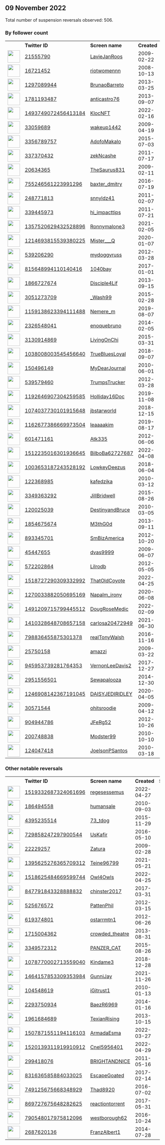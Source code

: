 
## 09 November 2022
Total number of suspension reversals observed: 506.

### By follower count
<table><tr><th></th><th align="left">Twitter ID</th><th align="left">Screen name</th>
<th align="left">Created</th><th align="left">Status</th><th align="left">Suspended</th><th align="left">Followers</th>
<tr><td><a href="https://pbs.twimg.com/profile_images/1446538857193877505/bouC98NK_normal.jpg"><img src="https://pbs.twimg.com/profile_images/1446538857193877505/bouC98NK_normal.jpg" width="40px" height="40px" align="center"/></a></td><td><a href="https://twitter.com/intent/user?user_id=21555790">21555790</a></td><td><a href="https://twitter.com/LavieJanRoos">LavieJanRoos</a></td><td>2009-02-22</td><td align="center"></td><td>2022-08-08</td><td>181698</td></tr>
<tr><td><a href="https://pbs.twimg.com/profile_images/936982742838935553/ow4CtNuk_normal.jpg"><img src="https://pbs.twimg.com/profile_images/936982742838935553/ow4CtNuk_normal.jpg" width="40px" height="40px" align="center"/></a></td><td><a href="https://twitter.com/intent/user?user_id=16721452">16721452</a></td><td><a href="https://twitter.com/riotwomennn">riotwomennn</a></td><td>2008-10-13</td><td align="center"></td><td></td><td>82780</td></tr>
<tr><td><a href="https://pbs.twimg.com/profile_images/1648820409234497539/3s0fsrzY_normal.jpg"><img src="https://pbs.twimg.com/profile_images/1648820409234497539/3s0fsrzY_normal.jpg" width="40px" height="40px" align="center"/></a></td><td><a href="https://twitter.com/intent/user?user_id=1297089944">1297089944</a></td><td><a href="https://twitter.com/BrunaoBarreto">BrunaoBarreto</a></td><td>2013-03-25</td><td align="center"></td><td></td><td>63239</td></tr>
<tr><td><a href="https://pbs.twimg.com/profile_images/674638415514771456/ZdhRp8Ju_normal.jpg"><img src="https://pbs.twimg.com/profile_images/674638415514771456/ZdhRp8Ju_normal.jpg" width="40px" height="40px" align="center"/></a></td><td><a href="https://twitter.com/intent/user?user_id=1781193487">1781193487</a></td><td><a href="https://twitter.com/anticastro76">anticastro76</a></td><td>2013-09-07</td><td align="center"></td><td></td><td>52136</td></tr>
<tr><td><a href="https://pbs.twimg.com/profile_images/1542879064381198336/gFt3M-tG_normal.png"><img src="https://pbs.twimg.com/profile_images/1542879064381198336/gFt3M-tG_normal.png" width="40px" height="40px" align="center"/></a></td><td><a href="https://twitter.com/intent/user?user_id=1493749072456413184">1493749072456413184</a></td><td><a href="https://twitter.com/KlocNFT">KlocNFT</a></td><td>2022-02-16</td><td align="center"></td><td>2022-10-19</td><td>44276</td></tr>
<tr><td><a href="https://pbs.twimg.com/profile_images/1592183818131226626/WCJ7cp_S_normal.jpg"><img src="https://pbs.twimg.com/profile_images/1592183818131226626/WCJ7cp_S_normal.jpg" width="40px" height="40px" align="center"/></a></td><td><a href="https://twitter.com/intent/user?user_id=33059689">33059689</a></td><td><a href="https://twitter.com/wakeup1442">wakeup1442</a></td><td>2009-04-19</td><td align="center"></td><td></td><td>41621</td></tr>
<tr><td><a href="https://pbs.twimg.com/profile_images/746380183788228609/2ax4qYWD_normal.jpg"><img src="https://pbs.twimg.com/profile_images/746380183788228609/2ax4qYWD_normal.jpg" width="40px" height="40px" align="center"/></a></td><td><a href="https://twitter.com/intent/user?user_id=3356789757">3356789757</a></td><td><a href="https://twitter.com/AdofoMakalo">AdofoMakalo</a></td><td>2015-07-03</td><td align="center"></td><td></td><td>37270</td></tr>
<tr><td><a href="https://pbs.twimg.com/profile_images/1637901831798964228/33nyTQpF_normal.jpg"><img src="https://pbs.twimg.com/profile_images/1637901831798964228/33nyTQpF_normal.jpg" width="40px" height="40px" align="center"/></a></td><td><a href="https://twitter.com/intent/user?user_id=337370432">337370432</a></td><td><a href="https://twitter.com/zekNcashe">zekNcashe</a></td><td>2011-07-17</td><td align="center"></td><td></td><td>34107</td></tr>
<tr><td><a href="https://pbs.twimg.com/profile_images/1590274281077809152/jI_W9j8U_normal.jpg"><img src="https://pbs.twimg.com/profile_images/1590274281077809152/jI_W9j8U_normal.jpg" width="40px" height="40px" align="center"/></a></td><td><a href="https://twitter.com/intent/user?user_id=20634365">20634365</a></td><td><a href="https://twitter.com/TheSaurus831">TheSaurus831</a></td><td>2009-02-11</td><td align="center"></td><td></td><td>21409</td></tr>
<tr><td><a href="https://pbs.twimg.com/profile_images/768180261569728513/Tk7Qdh-I_normal.jpg"><img src="https://pbs.twimg.com/profile_images/768180261569728513/Tk7Qdh-I_normal.jpg" width="40px" height="40px" align="center"/></a></td><td><a href="https://twitter.com/intent/user?user_id=755246561223991296">755246561223991296</a></td><td><a href="https://twitter.com/baxter_dmitry">baxter_dmitry</a></td><td>2016-07-19</td><td align="center"></td><td></td><td>20217</td></tr>
<tr><td><a href="https://pbs.twimg.com/profile_images/1362498564912517133/6dzXDvon_normal.jpg"><img src="https://pbs.twimg.com/profile_images/1362498564912517133/6dzXDvon_normal.jpg" width="40px" height="40px" align="center"/></a></td><td><a href="https://twitter.com/intent/user?user_id=248771813">248771813</a></td><td><a href="https://twitter.com/snnyldz41">snnyldz41</a></td><td>2011-02-07</td><td align="center"></td><td></td><td>17127</td></tr>
<tr><td><a href="https://pbs.twimg.com/profile_images/1363869136707813378/YPSveDwV_normal.jpg"><img src="https://pbs.twimg.com/profile_images/1363869136707813378/YPSveDwV_normal.jpg" width="40px" height="40px" align="center"/></a></td><td><a href="https://twitter.com/intent/user?user_id=339445973">339445973</a></td><td><a href="https://twitter.com/hi_impacttips">hi_impacttips</a></td><td>2011-07-21</td><td align="center"></td><td></td><td>15992</td></tr>
<tr><td><a href="https://pbs.twimg.com/profile_images/1443327000463216640/-BnFUWnw_normal.jpg"><img src="https://pbs.twimg.com/profile_images/1443327000463216640/-BnFUWnw_normal.jpg" width="40px" height="40px" align="center"/></a></td><td><a href="https://twitter.com/intent/user?user_id=1357520629432528896">1357520629432528896</a></td><td><a href="https://twitter.com/Ronnymalone3">Ronnymalone3</a></td><td>2021-02-05</td><td align="center"></td><td>2022-10-29</td><td>15630</td></tr>
<tr><td><a href="https://pbs.twimg.com/profile_images/1625641409288994817/naX8ywid_normal.jpg"><img src="https://pbs.twimg.com/profile_images/1625641409288994817/naX8ywid_normal.jpg" width="40px" height="40px" align="center"/></a></td><td><a href="https://twitter.com/intent/user?user_id=1214693815539380225">1214693815539380225</a></td><td><a href="https://twitter.com/Mister___Q">Mister___Q</a></td><td>2020-01-07</td><td align="center"></td><td>2022-10-29</td><td>14396</td></tr>
<tr><td><a href="https://pbs.twimg.com/profile_images/1590209560396054528/HcFWcCtN_normal.jpg"><img src="https://pbs.twimg.com/profile_images/1590209560396054528/HcFWcCtN_normal.jpg" width="40px" height="40px" align="center"/></a></td><td><a href="https://twitter.com/intent/user?user_id=539206290">539206290</a></td><td><a href="https://twitter.com/mydoggyruss">mydoggyruss</a></td><td>2012-03-28</td><td align="center"></td><td></td><td>14355</td></tr>
<tr><td><a href="https://pbs.twimg.com/profile_images/1579659893082148864/Oco2YQCc_normal.jpg"><img src="https://pbs.twimg.com/profile_images/1579659893082148864/Oco2YQCc_normal.jpg" width="40px" height="40px" align="center"/></a></td><td><a href="https://twitter.com/intent/user?user_id=815648994110140416">815648994110140416</a></td><td><a href="https://twitter.com/1040bay">1040bay</a></td><td>2017-01-01</td><td align="center"></td><td>2022-10-29</td><td>13727</td></tr>
<tr><td><a href="https://pbs.twimg.com/profile_images/953639330739703808/G_O3IdyA_normal.jpg"><img src="https://pbs.twimg.com/profile_images/953639330739703808/G_O3IdyA_normal.jpg" width="40px" height="40px" align="center"/></a></td><td><a href="https://twitter.com/intent/user?user_id=1866727674">1866727674</a></td><td><a href="https://twitter.com/Disciple4Lif">Disciple4Lif</a></td><td>2013-09-15</td><td align="center"></td><td></td><td>12641</td></tr>
<tr><td><a href="https://pbs.twimg.com/profile_images/1626863193946464258/lXL-ajv8_normal.jpg"><img src="https://pbs.twimg.com/profile_images/1626863193946464258/lXL-ajv8_normal.jpg" width="40px" height="40px" align="center"/></a></td><td><a href="https://twitter.com/intent/user?user_id=3051273709">3051273709</a></td><td><a href="https://twitter.com/_Wash99">_Wash99</a></td><td>2015-02-28</td><td align="center"></td><td></td><td>12552</td></tr>
<tr><td><a href="https://pbs.twimg.com/profile_images/1575391580755730432/le0QA-2h_normal.jpg"><img src="https://pbs.twimg.com/profile_images/1575391580755730432/le0QA-2h_normal.jpg" width="40px" height="40px" align="center"/></a></td><td><a href="https://twitter.com/intent/user?user_id=1159138623394111488">1159138623394111488</a></td><td><a href="https://twitter.com/Nemere_m">Nemere_m</a></td><td>2019-08-07</td><td align="center"></td><td></td><td>12492</td></tr>
<tr><td><a href="https://pbs.twimg.com/profile_images/1570921303867023360/55A_mEi__normal.jpg"><img src="https://pbs.twimg.com/profile_images/1570921303867023360/55A_mEi__normal.jpg" width="40px" height="40px" align="center"/></a></td><td><a href="https://twitter.com/intent/user?user_id=2326548041">2326548041</a></td><td><a href="https://twitter.com/enoquebruno">enoquebruno</a></td><td>2014-02-05</td><td align="center"></td><td>2022-10-27</td><td>12141</td></tr>
<tr><td><a href="https://pbs.twimg.com/profile_images/896112045204131840/AzzTG4oZ_normal.jpg"><img src="https://pbs.twimg.com/profile_images/896112045204131840/AzzTG4oZ_normal.jpg" width="40px" height="40px" align="center"/></a></td><td><a href="https://twitter.com/intent/user?user_id=3130914869">3130914869</a></td><td><a href="https://twitter.com/LivingOnChi">LivingOnChi</a></td><td>2015-03-31</td><td align="center"></td><td></td><td>12072</td></tr>
<tr><td><a href="https://pbs.twimg.com/profile_images/1345361547871334401/ukyv5eT1_normal.jpg"><img src="https://pbs.twimg.com/profile_images/1345361547871334401/ukyv5eT1_normal.jpg" width="40px" height="40px" align="center"/></a></td><td><a href="https://twitter.com/intent/user?user_id=1038008003545456640">1038008003545456640</a></td><td><a href="https://twitter.com/TrueBluesLoyal">TrueBluesLoyal</a></td><td>2018-09-07</td><td align="center"></td><td></td><td>11387</td></tr>
<tr><td><a href="https://pbs.twimg.com/profile_images/1605930021809360896/W9P0tOs0_normal.jpg"><img src="https://pbs.twimg.com/profile_images/1605930021809360896/W9P0tOs0_normal.jpg" width="40px" height="40px" align="center"/></a></td><td><a href="https://twitter.com/intent/user?user_id=150496149">150496149</a></td><td><a href="https://twitter.com/MyDearJournal">MyDearJournal</a></td><td>2010-06-01</td><td align="center"></td><td></td><td>9403</td></tr>
<tr><td><a href="https://pbs.twimg.com/profile_images/1594435776690782208/CbG1PkjH_normal.jpg"><img src="https://pbs.twimg.com/profile_images/1594435776690782208/CbG1PkjH_normal.jpg" width="40px" height="40px" align="center"/></a></td><td><a href="https://twitter.com/intent/user?user_id=539579460">539579460</a></td><td><a href="https://twitter.com/TrumpsTrucker">TrumpsTrucker</a></td><td>2012-03-28</td><td align="center"></td><td></td><td>8073</td></tr>
<tr><td><a href="https://pbs.twimg.com/profile_images/1393694665627607047/4AGlkeJ6_normal.jpg"><img src="https://pbs.twimg.com/profile_images/1393694665627607047/4AGlkeJ6_normal.jpg" width="40px" height="40px" align="center"/></a></td><td><a href="https://twitter.com/intent/user?user_id=1192646907304259585">1192646907304259585</a></td><td><a href="https://twitter.com/Holliday16Doc">Holliday16Doc</a></td><td>2019-11-08</td><td align="center"></td><td>2022-07-03</td><td>6708</td></tr>
<tr><td><a href="https://pbs.twimg.com/profile_images/1591096759626915842/rO884oRp_normal.jpg"><img src="https://pbs.twimg.com/profile_images/1591096759626915842/rO884oRp_normal.jpg" width="40px" height="40px" align="center"/></a></td><td><a href="https://twitter.com/intent/user?user_id=1074037730101915648">1074037730101915648</a></td><td><a href="https://twitter.com/jbstarworld">jbstarworld</a></td><td>2018-12-15</td><td align="center"></td><td></td><td>6048</td></tr>
<tr><td><a href="https://pbs.twimg.com/profile_images/1614292897171382273/3cU70SHV_normal.jpg"><img src="https://pbs.twimg.com/profile_images/1614292897171382273/3cU70SHV_normal.jpg" width="40px" height="40px" align="center"/></a></td><td><a href="https://twitter.com/intent/user?user_id=1162677386669973504">1162677386669973504</a></td><td><a href="https://twitter.com/leaaaakim">leaaaakim</a></td><td>2019-08-17</td><td align="center"></td><td></td><td>5487</td></tr>
<tr><td><a href="https://pbs.twimg.com/profile_images/1612998554477551616/6H3Je1LA_normal.jpg"><img src="https://pbs.twimg.com/profile_images/1612998554477551616/6H3Je1LA_normal.jpg" width="40px" height="40px" align="center"/></a></td><td><a href="https://twitter.com/intent/user?user_id=601471161">601471161</a></td><td><a href="https://twitter.com/Atk335">Atk335</a></td><td>2012-06-06</td><td align="center"></td><td></td><td>5483</td></tr>
<tr><td><a href="https://pbs.twimg.com/profile_images/1512245980330004481/TG_EQkf4_normal.jpg"><img src="https://pbs.twimg.com/profile_images/1512245980330004481/TG_EQkf4_normal.jpg" width="40px" height="40px" align="center"/></a></td><td><a href="https://twitter.com/intent/user?user_id=1512235016301936645">1512235016301936645</a></td><td><a href="https://twitter.com/BilboBa62727687">BilboBa62727687</a></td><td>2022-04-08</td><td align="center"></td><td>2022-10-29</td><td>5450</td></tr>
<tr><td><a href="https://pbs.twimg.com/profile_images/1603070059416526860/_DzpAVON_normal.jpg"><img src="https://pbs.twimg.com/profile_images/1603070059416526860/_DzpAVON_normal.jpg" width="40px" height="40px" align="center"/></a></td><td><a href="https://twitter.com/intent/user?user_id=1003653187243528192">1003653187243528192</a></td><td><a href="https://twitter.com/LowkeyDeezus">LowkeyDeezus</a></td><td>2018-06-04</td><td align="center"></td><td></td><td>5046</td></tr>
<tr><td><a href="https://pbs.twimg.com/profile_images/868230047076843521/lK6OU9jt_normal.jpg"><img src="https://pbs.twimg.com/profile_images/868230047076843521/lK6OU9jt_normal.jpg" width="40px" height="40px" align="center"/></a></td><td><a href="https://twitter.com/intent/user?user_id=122368985">122368985</a></td><td><a href="https://twitter.com/kafedzika">kafedzika</a></td><td>2010-03-12</td><td align="center"></td><td>2022-09-22</td><td>4752</td></tr>
<tr><td><a href="https://pbs.twimg.com/profile_images/1207152112108523521/EPR8Fhdm_normal.jpg"><img src="https://pbs.twimg.com/profile_images/1207152112108523521/EPR8Fhdm_normal.jpg" width="40px" height="40px" align="center"/></a></td><td><a href="https://twitter.com/intent/user?user_id=3349363292">3349363292</a></td><td><a href="https://twitter.com/JillBridwell">JillBridwell</a></td><td>2015-08-26</td><td align="center"></td><td>2022-11-07</td><td>4672</td></tr>
<tr><td><a href="https://pbs.twimg.com/profile_images/1078187945922707456/hh4jcvlv_normal.jpg"><img src="https://pbs.twimg.com/profile_images/1078187945922707456/hh4jcvlv_normal.jpg" width="40px" height="40px" align="center"/></a></td><td><a href="https://twitter.com/intent/user?user_id=120025039">120025039</a></td><td><a href="https://twitter.com/DestinyandBruce">DestinyandBruce</a></td><td>2010-03-05</td><td align="center"></td><td></td><td>4583</td></tr>
<tr><td><a href="https://pbs.twimg.com/profile_images/1649828082331668481/wGMoUEKM_normal.jpg"><img src="https://pbs.twimg.com/profile_images/1649828082331668481/wGMoUEKM_normal.jpg" width="40px" height="40px" align="center"/></a></td><td><a href="https://twitter.com/intent/user?user_id=1854675674">1854675674</a></td><td><a href="https://twitter.com/M3thG0d">M3thG0d</a></td><td>2013-09-11</td><td align="center"></td><td></td><td>4337</td></tr>
<tr><td><a href="https://pbs.twimg.com/profile_images/1345374027267846147/_-B3gq0R_normal.jpg"><img src="https://pbs.twimg.com/profile_images/1345374027267846147/_-B3gq0R_normal.jpg" width="40px" height="40px" align="center"/></a></td><td><a href="https://twitter.com/intent/user?user_id=893345701">893345701</a></td><td><a href="https://twitter.com/SmBizAmerica">SmBizAmerica</a></td><td>2012-10-20</td><td align="center"></td><td>2022-10-29</td><td>4159</td></tr>
<tr><td><a href="https://pbs.twimg.com/profile_images/453680375680626689/Luvtqgr7_normal.jpeg"><img src="https://pbs.twimg.com/profile_images/453680375680626689/Luvtqgr7_normal.jpeg" width="40px" height="40px" align="center"/></a></td><td><a href="https://twitter.com/intent/user?user_id=45447655">45447655</a></td><td><a href="https://twitter.com/dvas9999">dvas9999</a></td><td>2009-06-07</td><td align="center"></td><td>2022-10-29</td><td>3901</td></tr>
<tr><td><a href="https://pbs.twimg.com/profile_images/1610313437648658436/oT_GfUhy_normal.jpg"><img src="https://pbs.twimg.com/profile_images/1610313437648658436/oT_GfUhy_normal.jpg" width="40px" height="40px" align="center"/></a></td><td><a href="https://twitter.com/intent/user?user_id=572202864">572202864</a></td><td><a href="https://twitter.com/Lilrodb">Lilrodb</a></td><td>2012-05-05</td><td align="center"></td><td></td><td>3867</td></tr>
<tr><td><a href="https://pbs.twimg.com/profile_images/1519486571396812800/nslT_vg0_normal.jpg"><img src="https://pbs.twimg.com/profile_images/1519486571396812800/nslT_vg0_normal.jpg" width="40px" height="40px" align="center"/></a></td><td><a href="https://twitter.com/intent/user?user_id=1518727290309332992">1518727290309332992</a></td><td><a href="https://twitter.com/ThatOldCoyote">ThatOldCoyote</a></td><td>2022-04-25</td><td align="center"></td><td>2022-05-23</td><td>3760</td></tr>
<tr><td><a href="https://pbs.twimg.com/profile_images/1325827555870597122/Nuw55fnz_normal.jpg"><img src="https://pbs.twimg.com/profile_images/1325827555870597122/Nuw55fnz_normal.jpg" width="40px" height="40px" align="center"/></a></td><td><a href="https://twitter.com/intent/user?user_id=1270033882050695169">1270033882050695169</a></td><td><a href="https://twitter.com/Napalm_irony">Napalm_irony</a></td><td>2020-06-08</td><td align="center"></td><td></td><td>3683</td></tr>
<tr><td><a href="https://pbs.twimg.com/profile_images/1591067251163250688/1I4iQez7_normal.jpg"><img src="https://pbs.twimg.com/profile_images/1591067251163250688/1I4iQez7_normal.jpg" width="40px" height="40px" align="center"/></a></td><td><a href="https://twitter.com/intent/user?user_id=1491209715799445512">1491209715799445512</a></td><td><a href="https://twitter.com/DougRoseMedic">DougRoseMedic</a></td><td>2022-02-09</td><td align="center">🚫</td><td>2022-10-20</td><td>3661</td></tr>
<tr><td><a href="https://pbs.twimg.com/profile_images/1559780921393311744/Afj0cPSm_normal.png"><img src="https://pbs.twimg.com/profile_images/1559780921393311744/Afj0cPSm_normal.png" width="40px" height="40px" align="center"/></a></td><td><a href="https://twitter.com/intent/user?user_id=1410328648708657158">1410328648708657158</a></td><td><a href="https://twitter.com/carlosa20472949">carlosa20472949</a></td><td>2021-06-30</td><td align="center"></td><td>2022-09-09</td><td>3587</td></tr>
<tr><td><a href="https://pbs.twimg.com/profile_images/1353420489801273344/DW9vbAdB_normal.jpg"><img src="https://pbs.twimg.com/profile_images/1353420489801273344/DW9vbAdB_normal.jpg" width="40px" height="40px" align="center"/></a></td><td><a href="https://twitter.com/intent/user?user_id=798836455875301378">798836455875301378</a></td><td><a href="https://twitter.com/realTonyWalsh">realTonyWalsh</a></td><td>2016-11-16</td><td align="center"></td><td></td><td>3466</td></tr>
<tr><td><a href="https://pbs.twimg.com/profile_images/686272842636357632/Y0gu1xd2_normal.jpg"><img src="https://pbs.twimg.com/profile_images/686272842636357632/Y0gu1xd2_normal.jpg" width="40px" height="40px" align="center"/></a></td><td><a href="https://twitter.com/intent/user?user_id=25750158">25750158</a></td><td><a href="https://twitter.com/amazzi">amazzi</a></td><td>2009-03-22</td><td align="center"></td><td>2022-10-24</td><td>3458</td></tr>
<tr><td><a href="https://pbs.twimg.com/profile_images/1009593271927037952/aSHpDJNV_normal.jpg"><img src="https://pbs.twimg.com/profile_images/1009593271927037952/aSHpDJNV_normal.jpg" width="40px" height="40px" align="center"/></a></td><td><a href="https://twitter.com/intent/user?user_id=945953739281764353">945953739281764353</a></td><td><a href="https://twitter.com/VernonLeeDavis2">VernonLeeDavis2</a></td><td>2017-12-27</td><td align="center"></td><td>2022-10-29</td><td>3441</td></tr>
<tr><td><a href="https://pbs.twimg.com/profile_images/1279284481082433536/_Ay3xaBJ_normal.jpg"><img src="https://pbs.twimg.com/profile_images/1279284481082433536/_Ay3xaBJ_normal.jpg" width="40px" height="40px" align="center"/></a></td><td><a href="https://twitter.com/intent/user?user_id=2951556501">2951556501</a></td><td><a href="https://twitter.com/Sewapalooza">Sewapalooza</a></td><td>2014-12-30</td><td align="center">👋</td><td></td><td>3434</td></tr>
<tr><td><a href="https://pbs.twimg.com/profile_images/1381325258062462980/XJ6yhD6w_normal.jpg"><img src="https://pbs.twimg.com/profile_images/1381325258062462980/XJ6yhD6w_normal.jpg" width="40px" height="40px" align="center"/></a></td><td><a href="https://twitter.com/intent/user?user_id=1246908142367191045">1246908142367191045</a></td><td><a href="https://twitter.com/DAISYJEDIRIDLEY">DAISYJEDIRIDLEY</a></td><td>2020-04-05</td><td align="center"></td><td></td><td>3353</td></tr>
<tr><td><a href="https://pbs.twimg.com/profile_images/1612302706978492416/0JtXp-V7_normal.jpg"><img src="https://pbs.twimg.com/profile_images/1612302706978492416/0JtXp-V7_normal.jpg" width="40px" height="40px" align="center"/></a></td><td><a href="https://twitter.com/intent/user?user_id=30571544">30571544</a></td><td><a href="https://twitter.com/ohitsroodie">ohitsroodie</a></td><td>2009-04-12</td><td align="center"></td><td></td><td>3341</td></tr>
<tr><td><a href="https://pbs.twimg.com/profile_images/1584262912000102400/MZinur03_normal.jpg"><img src="https://pbs.twimg.com/profile_images/1584262912000102400/MZinur03_normal.jpg" width="40px" height="40px" align="center"/></a></td><td><a href="https://twitter.com/intent/user?user_id=904944786">904944786</a></td><td><a href="https://twitter.com/JFeRg52">JFeRg52</a></td><td>2012-10-26</td><td align="center"></td><td></td><td>3323</td></tr>
<tr><td><a href="https://pbs.twimg.com/profile_images/954207327036456960/jeMzidh6_normal.jpg"><img src="https://pbs.twimg.com/profile_images/954207327036456960/jeMzidh6_normal.jpg" width="40px" height="40px" align="center"/></a></td><td><a href="https://twitter.com/intent/user?user_id=200748838">200748838</a></td><td><a href="https://twitter.com/Modster99">Modster99</a></td><td>2010-10-10</td><td align="center"></td><td></td><td>3249</td></tr>
<tr><td><a href="https://pbs.twimg.com/profile_images/1200220367639453696/9CwRMpPz_normal.jpg"><img src="https://pbs.twimg.com/profile_images/1200220367639453696/9CwRMpPz_normal.jpg" width="40px" height="40px" align="center"/></a></td><td><a href="https://twitter.com/intent/user?user_id=124047418">124047418</a></td><td><a href="https://twitter.com/JoelsonPSantos">JoelsonPSantos</a></td><td>2010-03-18</td><td align="center"></td><td>2022-09-10</td><td>3243</td></tr>
</table>

### Other notable reversals
<table><tr><th></th><th align="left">Twitter ID</th><th align="left">Screen name</th>
<th align="left">Created</th><th align="left">Status</th><th align="left">Suspended</th><th align="left">Followers</th>
<tr><td><a href="https://pbs.twimg.com/profile_images/1572245822758084612/AGKPTnYY_normal.jpg"><img src="https://pbs.twimg.com/profile_images/1572245822758084612/AGKPTnYY_normal.jpg" width="40px" height="40px" align="center"/></a></td><td><a href="https://twitter.com/intent/user?user_id=1519332687324061696">1519332687324061696</a></td><td><a href="https://twitter.com/regesessemus">regesessemus</a></td><td>2022-04-27</td><td align="center"></td><td>2022-10-20</td><td>372</td></tr>
<tr><td><a href="https://pbs.twimg.com/profile_images/3083350231/e02dc67f9a4ec57b35f7619050d8bfc4_normal.jpeg"><img src="https://pbs.twimg.com/profile_images/3083350231/e02dc67f9a4ec57b35f7619050d8bfc4_normal.jpeg" width="40px" height="40px" align="center"/></a></td><td><a href="https://twitter.com/intent/user?user_id=186494558">186494558</a></td><td><a href="https://twitter.com/humansale">humansale</a></td><td>2010-09-03</td><td align="center"></td><td>2022-10-29</td><td>1005</td></tr>
<tr><td><a href="https://pbs.twimg.com/profile_images/671174660734644224/yDIn1-7L_normal.jpg"><img src="https://pbs.twimg.com/profile_images/671174660734644224/yDIn1-7L_normal.jpg" width="40px" height="40px" align="center"/></a></td><td><a href="https://twitter.com/intent/user?user_id=4395235514">4395235514</a></td><td><a href="https://twitter.com/73_tdog">73_tdog</a></td><td>2015-11-29</td><td align="center"></td><td>2022-09-14</td><td>106</td></tr>
<tr><td><a href="https://pbs.twimg.com/profile_images/1516802667397451784/F3CivhTN_normal.jpg"><img src="https://pbs.twimg.com/profile_images/1516802667397451784/F3CivhTN_normal.jpg" width="40px" height="40px" align="center"/></a></td><td><a href="https://twitter.com/intent/user?user_id=729858247297900544">729858247297900544</a></td><td><a href="https://twitter.com/UsKafir">UsKafir</a></td><td>2016-05-10</td><td align="center"></td><td>2022-06-05</td><td>906</td></tr>
<tr><td><a href="https://pbs.twimg.com/profile_images/1543203777498566657/ScOOPFGV_normal.jpg"><img src="https://pbs.twimg.com/profile_images/1543203777498566657/ScOOPFGV_normal.jpg" width="40px" height="40px" align="center"/></a></td><td><a href="https://twitter.com/intent/user?user_id=22229257">22229257</a></td><td><a href="https://twitter.com/Zatura">Zatura</a></td><td>2009-02-28</td><td align="center"></td><td>2022-10-29</td><td>1466</td></tr>
<tr><td><a href="https://pbs.twimg.com/profile_images/1504731991861735425/ZAd9izdk_normal.jpg"><img src="https://pbs.twimg.com/profile_images/1504731991861735425/ZAd9izdk_normal.jpg" width="40px" height="40px" align="center"/></a></td><td><a href="https://twitter.com/intent/user?user_id=1395625276365709312">1395625276365709312</a></td><td><a href="https://twitter.com/Teine96799">Teine96799</a></td><td>2021-05-21</td><td align="center"></td><td>2022-05-21</td><td>504</td></tr>
<tr><td><a href="https://pbs.twimg.com/profile_images/1518625575098802177/KZn7Z8Wl_normal.png"><img src="https://pbs.twimg.com/profile_images/1518625575098802177/KZn7Z8Wl_normal.png" width="40px" height="40px" align="center"/></a></td><td><a href="https://twitter.com/intent/user?user_id=1518625484669599744">1518625484669599744</a></td><td><a href="https://twitter.com/Owl4Owls">Owl4Owls</a></td><td>2022-04-25</td><td align="center"></td><td>2022-10-20</td><td>1422</td></tr>
<tr><td><a href="https://pbs.twimg.com/profile_images/1499035672874827778/fIKL8Kkd_normal.jpg"><img src="https://pbs.twimg.com/profile_images/1499035672874827778/fIKL8Kkd_normal.jpg" width="40px" height="40px" align="center"/></a></td><td><a href="https://twitter.com/intent/user?user_id=847791843328888832">847791843328888832</a></td><td><a href="https://twitter.com/chinster2017">chinster2017</a></td><td>2017-03-31</td><td align="center"></td><td>2022-10-29</td><td>1662</td></tr>
<tr><td><a href="https://abs.twimg.com/sticky/default_profile_images/default_profile_normal.png"><img src="https://abs.twimg.com/sticky/default_profile_images/default_profile_normal.png" width="40px" height="40px" align="center"/></a></td><td><a href="https://twitter.com/intent/user?user_id=525676572">525676572</a></td><td><a href="https://twitter.com/PattenPhil">PattenPhil</a></td><td>2012-03-15</td><td align="center"></td><td>2022-10-29</td><td>523</td></tr>
<tr><td><a href="https://pbs.twimg.com/profile_images/1524932361875427328/zI7owNrk_normal.jpg"><img src="https://pbs.twimg.com/profile_images/1524932361875427328/zI7owNrk_normal.jpg" width="40px" height="40px" align="center"/></a></td><td><a href="https://twitter.com/intent/user?user_id=619374801">619374801</a></td><td><a href="https://twitter.com/ostarrmtn1">ostarrmtn1</a></td><td>2012-06-26</td><td align="center"></td><td>2022-10-29</td><td>2297</td></tr>
<tr><td><a href="https://pbs.twimg.com/profile_images/1328500975523553281/-aPTg9-y_normal.jpg"><img src="https://pbs.twimg.com/profile_images/1328500975523553281/-aPTg9-y_normal.jpg" width="40px" height="40px" align="center"/></a></td><td><a href="https://twitter.com/intent/user?user_id=1715004362">1715004362</a></td><td><a href="https://twitter.com/crowded_theatre">crowded_theatre</a></td><td>2013-08-31</td><td align="center"></td><td></td><td>59</td></tr>
<tr><td><a href="https://pbs.twimg.com/profile_images/1635280447260479488/IYEJlcph_normal.jpg"><img src="https://pbs.twimg.com/profile_images/1635280447260479488/IYEJlcph_normal.jpg" width="40px" height="40px" align="center"/></a></td><td><a href="https://twitter.com/intent/user?user_id=3349572312">3349572312</a></td><td><a href="https://twitter.com/PANZER_CAT">PANZER_CAT</a></td><td>2015-08-26</td><td align="center"></td><td></td><td>190</td></tr>
<tr><td><a href="https://pbs.twimg.com/profile_images/1078780238564392960/9WMwz_oP_normal.jpg"><img src="https://pbs.twimg.com/profile_images/1078780238564392960/9WMwz_oP_normal.jpg" width="40px" height="40px" align="center"/></a></td><td><a href="https://twitter.com/intent/user?user_id=1078770002713559040">1078770002713559040</a></td><td><a href="https://twitter.com/Kindame3">Kindame3</a></td><td>2018-12-28</td><td align="center"></td><td>2022-10-29</td><td>1768</td></tr>
<tr><td><a href="https://pbs.twimg.com/profile_images/1465547569745047554/Pp4gYyQP_normal.jpg"><img src="https://pbs.twimg.com/profile_images/1465547569745047554/Pp4gYyQP_normal.jpg" width="40px" height="40px" align="center"/></a></td><td><a href="https://twitter.com/intent/user?user_id=1464157853309353984">1464157853309353984</a></td><td><a href="https://twitter.com/GunniJay">GunniJay</a></td><td>2021-11-26</td><td align="center">👋</td><td>2022-10-20</td><td>949</td></tr>
<tr><td><a href="https://pbs.twimg.com/profile_images/1564629287403020290/-bjiD9j1_normal.jpg"><img src="https://pbs.twimg.com/profile_images/1564629287403020290/-bjiD9j1_normal.jpg" width="40px" height="40px" align="center"/></a></td><td><a href="https://twitter.com/intent/user?user_id=104548619">104548619</a></td><td><a href="https://twitter.com/iGitrust1">iGitrust1</a></td><td>2010-01-13</td><td align="center"></td><td>2022-10-29</td><td>716</td></tr>
<tr><td><a href="https://pbs.twimg.com/profile_images/1591337093048827904/OVap_Gli_normal.jpg"><img src="https://pbs.twimg.com/profile_images/1591337093048827904/OVap_Gli_normal.jpg" width="40px" height="40px" align="center"/></a></td><td><a href="https://twitter.com/intent/user?user_id=2293750934">2293750934</a></td><td><a href="https://twitter.com/BaezR6969">BaezR6969</a></td><td>2014-01-16</td><td align="center"></td><td>2022-09-19</td><td>131</td></tr>
<tr><td><a href="https://pbs.twimg.com/profile_images/823344522759262211/2SmXZJKV_normal.jpg"><img src="https://pbs.twimg.com/profile_images/823344522759262211/2SmXZJKV_normal.jpg" width="40px" height="40px" align="center"/></a></td><td><a href="https://twitter.com/intent/user?user_id=1961684689">1961684689</a></td><td><a href="https://twitter.com/TexianRising">TexianRising</a></td><td>2013-10-15</td><td align="center"></td><td></td><td>1254</td></tr>
<tr><td><a href="https://pbs.twimg.com/profile_images/1507874395452227585/wadQC0LN_normal.jpg"><img src="https://pbs.twimg.com/profile_images/1507874395452227585/wadQC0LN_normal.jpg" width="40px" height="40px" align="center"/></a></td><td><a href="https://twitter.com/intent/user?user_id=1507871551194116103">1507871551194116103</a></td><td><a href="https://twitter.com/ArmadaEsma">ArmadaEsma</a></td><td>2022-03-27</td><td align="center"></td><td>2022-10-20</td><td>1150</td></tr>
<tr><td><a href="https://pbs.twimg.com/profile_images/1525182966103687169/XDX3wPx5_normal.jpg"><img src="https://pbs.twimg.com/profile_images/1525182966103687169/XDX3wPx5_normal.jpg" width="40px" height="40px" align="center"/></a></td><td><a href="https://twitter.com/intent/user?user_id=1520139311919910912">1520139311919910912</a></td><td><a href="https://twitter.com/Cnel5956401">Cnel5956401</a></td><td>2022-04-29</td><td align="center"></td><td>2022-10-20</td><td>168</td></tr>
<tr><td><a href="https://pbs.twimg.com/profile_images/1546672890313310208/eSm_6R-U_normal.jpg"><img src="https://pbs.twimg.com/profile_images/1546672890313310208/eSm_6R-U_normal.jpg" width="40px" height="40px" align="center"/></a></td><td><a href="https://twitter.com/intent/user?user_id=299418076">299418076</a></td><td><a href="https://twitter.com/BRIGHTANDNICE">BRIGHTANDNICE</a></td><td>2011-05-16</td><td align="center">🚫</td><td>2022-10-18</td><td>50</td></tr>
<tr><td><a href="https://pbs.twimg.com/profile_images/1630427059116814337/L68fgvrX_normal.jpg"><img src="https://pbs.twimg.com/profile_images/1630427059116814337/L68fgvrX_normal.jpg" width="40px" height="40px" align="center"/></a></td><td><a href="https://twitter.com/intent/user?user_id=831636585884033025">831636585884033025</a></td><td><a href="https://twitter.com/EscapeGoated">EscapeGoated</a></td><td>2017-02-14</td><td align="center"></td><td></td><td>2326</td></tr>
<tr><td><a href="https://pbs.twimg.com/profile_images/1642930603598180358/AARVtU1I_normal.jpg"><img src="https://pbs.twimg.com/profile_images/1642930603598180358/AARVtU1I_normal.jpg" width="40px" height="40px" align="center"/></a></td><td><a href="https://twitter.com/intent/user?user_id=749125675668348929">749125675668348929</a></td><td><a href="https://twitter.com/Thad8920">Thad8920</a></td><td>2016-07-02</td><td align="center"></td><td></td><td>3039</td></tr>
<tr><td><a href="https://pbs.twimg.com/profile_images/1646984777398988802/5xtX5_ec_normal.jpg"><img src="https://pbs.twimg.com/profile_images/1646984777398988802/5xtX5_ec_normal.jpg" width="40px" height="40px" align="center"/></a></td><td><a href="https://twitter.com/intent/user?user_id=869727675648282625">869727675648282625</a></td><td><a href="https://twitter.com/reactiontorrent">reactiontorrent</a></td><td>2017-05-31</td><td align="center"></td><td>2022-10-29</td><td>331</td></tr>
<tr><td><a href="https://pbs.twimg.com/profile_images/1144723266684248065/KhPywbnv_normal.jpg"><img src="https://pbs.twimg.com/profile_images/1144723266684248065/KhPywbnv_normal.jpg" width="40px" height="40px" align="center"/></a></td><td><a href="https://twitter.com/intent/user?user_id=790548017975812096">790548017975812096</a></td><td><a href="https://twitter.com/westborough62">westborough62</a></td><td>2016-10-24</td><td align="center"></td><td>2022-10-29</td><td>1455</td></tr>
<tr><td><a href="https://abs.twimg.com/sticky/default_profile_images/default_profile_normal.png"><img src="https://abs.twimg.com/sticky/default_profile_images/default_profile_normal.png" width="40px" height="40px" align="center"/></a></td><td><a href="https://twitter.com/intent/user?user_id=2687620136">2687620136</a></td><td><a href="https://twitter.com/FranzAlbert1">FranzAlbert1</a></td><td>2014-07-28</td><td align="center">🔒🚫</td><td>2022-10-19</td><td>56</td></tr>
</table>
